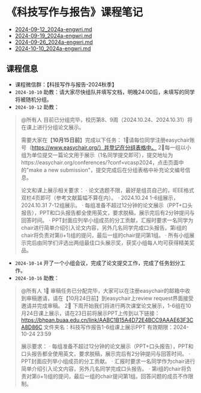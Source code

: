 # 《科技写作与报告》课程笔记

- [2024-09-12_2024a-engwri.md](../../data/2024a-engwri/2024-09-12_2024a-engwri.md)
- [2024-09-19_2024a-engwri.md](../../data/2024a-engwri/2024-09-19_2024a-engwri.md)
- [2024-09-26_2024a-engwri.md](../../data/2024a-engwri/2024-09-26_2024a-engwri.md)
- [2024-10-10_2024a-engwri.md](../../data/2024a-engwri/2024-10-10_2024a-engwri.md)

## 课程信息

- 课程微信群：【科技写作与报告-2024秋季】
- `2024-10-10` 助教：请大家尽快组队并填写文档，明晚24:00后，未填写的同学将被随机分组。
- `2024-10-12` 助教：

> @所有人 
> 目前已分组完毕，校历第8、9周（2024.10.24、2024.10.31）将在课上进行分组论文展示。
>
> 需要大家在【**10月15日前**】完成以下任务：
> 1⃣️请每位同学注册easychair账号（https://www.easychair.org/）并登记在分组表格中。
> 2⃣️每一组以小组为单位提交一篇论文用于展示（1名同学提交即可），提交地址为https://easychair.org/conferences/?conf=vcasp2024，点击页面中的"make a new submission"，提交完成后在分组表格中补充论文编号信息。
>
> 论文和课上展示相关要求：
> · 论文选题不限，最好是组员自己的，IEEE格式双栏4页即可（参考文献篇幅不算在内）。
> · 2024.10.24 1-6组展示，2024.10.31 7-12组展示。
> · 每组准备不超过12分钟的论文展示（PPT+口头报告），PPT和口头报告都全使用英文，要求脱稿，展示完后有2分钟提问与回答时间。
> · PPT封面应列举小组成员的分工贡献，汇报时要求一名同学为chair进行简单介绍引入论文内容，另外几名同学完成口头报告。第i组的chair将负责对第(i+1)组的提问，最后一组的chair提问第1组。
> · 所有小组展示完后由同学们评选出两组最佳口头展示奖，获奖小组每人均可获得精美奖品。

- `2024-10-14` 开了一个小组会议，完成了论文提交工作，完成了任务划分工作。
- `2024-10-16` 助教：

> @所有人 
> 1⃣️ 审稿任务已分配完毕，大家可以在注册easychair的邮箱中收到审稿邀请，请在【10月24日前】到easychair上review request界面接受邀请并完成审稿。
> 2⃣️ 下周开始我们将进行两次课堂论文展示，1-6组在10月24日课上展示，请在23日前将展示PPT上传到以下链接：
> https://bhpan.buaa.edu.cn/link/AABC1B15A4D72E4BCC9AAAE63F3CA8D86C
> 文件夹名：科技写作报告1-6组课上展示PPT
> 有效期限：2024-10-24 23:59
>
> 展示要求：
> · 每组准备不超过12分钟的论文展示（PPT+口头报告），PPT和口头报告都全使用英文，要求脱稿，展示完后有2分钟提问与回答时间。
> · PPT封面应列举小组成员的分工贡献。
> · 汇报时要求一名同学作为chair进行简单介绍引入论文内容，另外几名同学完成口头报告。
> · 第i组的chair将负责对第(i+1)组的提问，最后一组的chair提问第1组。回答问题的成员不作限制。

